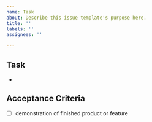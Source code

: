 ```yaml
---
name: Task
about: Describe this issue template's purpose here.
title: ''
labels: ''
assignees: ''

---
```


## Task
- 

## Acceptance Criteria
- [ ] demonstration of finished product or feature
